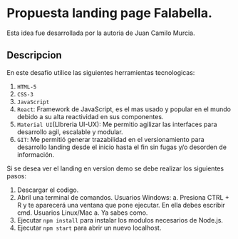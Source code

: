 # Propuesta landing page Falabella.

Esta idea fue desarrollada por la autoria de Juan Camilo Murcia. 

## Descripcion
En este desafio utilice las siguientes herramientas tecnologicas:

1. `HTML-5`
2. `CSS-3`
3. `JavaScript`
4. `React`: Framework de JavaScript, es el mas usado y popular en el mundo debido a su alta reactividad en sus componentes. 
5. `Material UI`(LIbreria UI-UX): Me permitio agilizar las interfaces para desarrollo agil, escalable y modular.
6. `GIT`: Me permitió generar trazabilidad en el versionamiento para desarrollo landing desde el inicio hasta el fin sin fugas y/o desorden de información.

Si se desea ver el landing en version demo se debe realizar los siguientes pasos: 
1. Descargar el codigo.
2. Abril una terminal de comandos.
Usuarios Windows: 
a. Presiona CTRL + R y te aparecerá una ventana que pone ejecutar. En ella debes escribir cmd.
Usuarios Linux/Mac
a. Ya sabes como.
2. Ejecutar `npm install` para instalar los modulos necesarios de Node.js.
3. Ejecutar `npm start` para abrir un nuevo localhost.